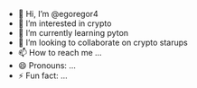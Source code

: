 - 👋 Hi, I’m @egoregor4
- 👀 I’m interested in crypto
- 🌱 I’m currently learning pyton
- 💞️ I’m looking to collaborate on crypto starups
- 📫 How to reach me ...
- 😄 Pronouns: ...
- ⚡ Fun fact: ...

<!---
egoregor4/egoregor4 is a ✨ special ✨ repository because its `README.md` (this file) appears on your GitHub profile.
You can click the Preview link to take a look at your changes.
--->
